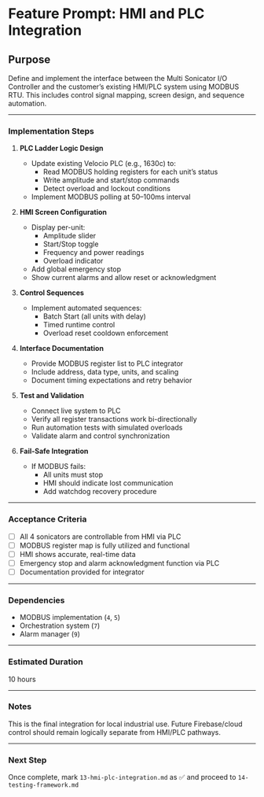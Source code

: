 # Feature Prompt: HMI and PLC Integration

## Purpose

Define and implement the interface between the Multi Sonicator I/O Controller and the customer’s existing HMI/PLC system using MODBUS RTU. This includes control signal mapping, screen design, and sequence automation.

---

### Implementation Steps

1. **PLC Ladder Logic Design**
   - Update existing Velocio PLC (e.g., 1630c) to:
     - Read MODBUS holding registers for each unit’s status
     - Write amplitude and start/stop commands
     - Detect overload and lockout conditions
   - Implement MODBUS polling at 50–100ms interval

2. **HMI Screen Configuration**
   - Display per-unit:
     - Amplitude slider
     - Start/Stop toggle
     - Frequency and power readings
     - Overload indicator
   - Add global emergency stop
   - Show current alarms and allow reset or acknowledgment

3. **Control Sequences**
   - Implement automated sequences:
     - Batch Start (all units with delay)
     - Timed runtime control
     - Overload reset cooldown enforcement

4. **Interface Documentation**
   - Provide MODBUS register list to PLC integrator
   - Include address, data type, units, and scaling
   - Document timing expectations and retry behavior

5. **Test and Validation**
   - Connect live system to PLC
   - Verify all register transactions work bi-directionally
   - Run automation tests with simulated overloads
   - Validate alarm and control synchronization

6. **Fail-Safe Integration**
   - If MODBUS fails:
     - All units must stop
     - HMI should indicate lost communication
     - Add watchdog recovery procedure

---

### Acceptance Criteria

- [ ] All 4 sonicators are controllable from HMI via PLC
- [ ] MODBUS register map is fully utilized and functional
- [ ] HMI shows accurate, real-time data
- [ ] Emergency stop and alarm acknowledgment function via PLC
- [ ] Documentation provided for integrator

---

### Dependencies

- MODBUS implementation (`4`, `5`)
- Orchestration system (`7`)
- Alarm manager (`9`)

---

### Estimated Duration

10 hours

---

### Notes

This is the final integration for local industrial use. Future Firebase/cloud control should remain logically separate from HMI/PLC pathways.

---

### Next Step

Once complete, mark `13-hmi-plc-integration.md` as ✅ and proceed to `14-testing-framework.md`
